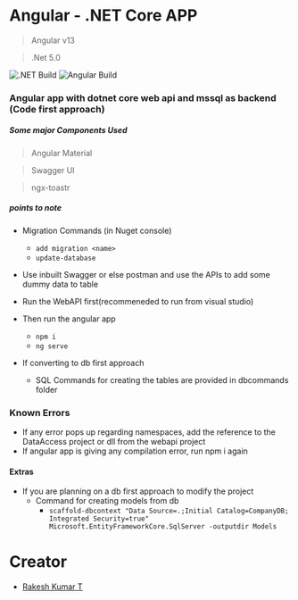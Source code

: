 # Angular - .NET Core APP

> Angular v13

> .Net 5.0
> 
![.NET Build](https://github.com/rakesh-kumar-t/AngularDotnetCore/actions/workflows/dotnet.yml/badge.svg)
![Angular Build](https://github.com/rakesh-kumar-t/AngularDotnetCore/actions/workflows/angular.yml/badge.svg)


### Angular app with dotnet core web api and mssql as backend (Code first approach)
##### Some major Components Used
> Angular Material

> Swagger UI

> ngx-toastr

##### _points to note_

- Migration Commands (in Nuget console)
  - `add migration <name>`
  - `update-database`
- Use inbuilt Swagger or else postman and use the APIs to add some dummy data to table
- Run the WebAPI first(recommeneded to run from visual studio)
- Then run the angular app

  - `npm i`
  - `ng serve`

- If converting to db first approach
  - SQL Commands for creating the tables are provided in dbcommands folder

### Known Errors

- If any error pops up regarding namespaces, add the reference to the DataAccess project or dll from the webapi project
- If angular app is giving any compilation error, run npm i again

#### Extras

- If you are planning on a db first approach to modify the project
  - Command for creating models from db
    - `scaffold-dbcontext "Data Source=.;Initial Catalog=CompanyDB; Integrated Security=true" Microsoft.EntityFrameworkCore.SqlServer -outputdir Models`

# Creator
* [Rakesh Kumar T](https://github.com/rakesh-kumar-t)
